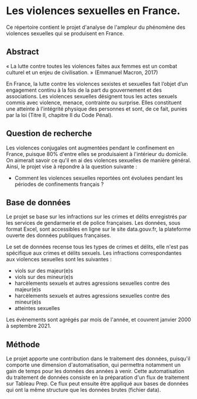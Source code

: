 # Les violences sexuelles en France.
Ce répertoire contient le projet d'analyse de l'ampleur du phénomène des violences sexuelles qui se produisent en France.

## Abstract

« La lutte contre toutes les violences faites aux femmes est un combat culturel et un enjeu de civilisation. » (Emmanuel Macron, 2017) 

En France, la lutte contre les violences sexistes et sexuelles fait l’objet d’un engagement continu à la fois de la part du gouvernement et des associations.
Les violences sexuelles désignent tous les actes sexuels commis avec violence, menace, contrainte ou surprise. Elles constituent une atteinte à l'intégrité physique des personnes et sont, de ce fait, punies par la loi (Titre II, chapitre II du Code Pénal). 

## Question de recherche

Les violences conjugales ont augmentées pendant le confinement en France, puisque 80% d'entre elles se produisaient à l'intérieur du domicile. On aimerait savoir ce qu'il en ai des violences sexuelles de manière général. Ainsi, le projet vise à répondre à la question suivante :

- Comment les violences sexuelles reportées ont évoluées pendant les périodes de confinements français ?

## Base de données

Le projet se base sur les infractions sur les crimes et délits enregistrés par les services de gendarmerie et de police françaises. Les données, sous format Excel, sont accessibles en ligne sur le site data.gouv.fr, la plateforme ouverte des données publiques françaises.

Le set de données recense tous les types de crimes et délits, elle n'est pas spécifique aux crimes et délits sexuels. Les infractions correspondantes aux violences sexuelles sont les suivantes : 
-	viols sur des majeur(e)s
-	viols sur des mineur(e)s
-	harcèlements sexuels et autres agressions sexuelles contre des majeur(e)s
-	harcèlements sexuels et autres agressions sexuelles contre des mineur(e)s
-	atteintes sexuelles

Les évènements sont agrégés par mois de l'année, et couvrent janvier 2000 à septembre 2021. 

## Méthode

Le projet apporte une contribution dans le traitement des données, puisqu'il comporte une dimension d'automatisation, qui permettra notamment un gain de temps pour les données des années à venir. Cette automatisation du traitement de données consiste en la préparation d'un flux de traitement sur Tableau Prep. Ce flux peut ensuite être appliqué aux bases de données qui ont la même structure que les données brutes (fichier data).
